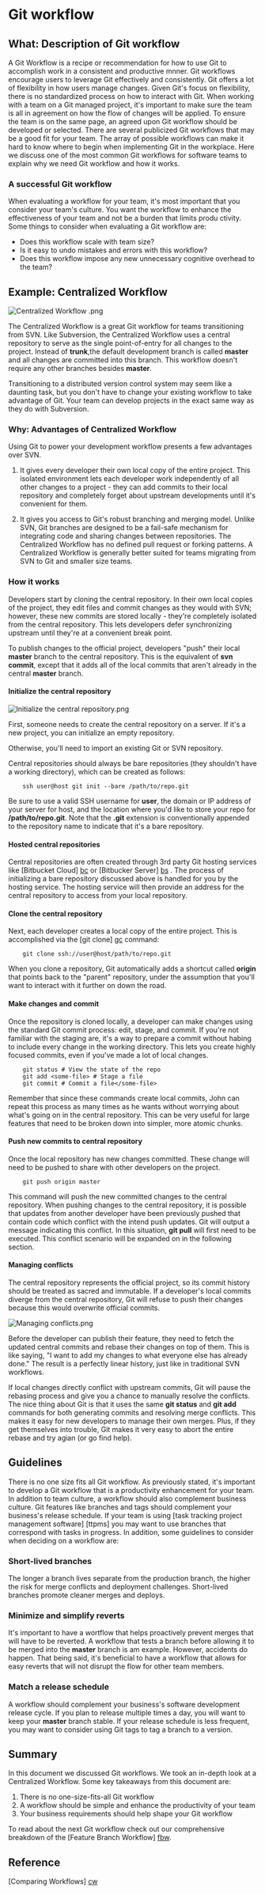 # Git workflow
## What: Description of Git workflow
A Git Workflow is a recipe or recommendation for how to use Git to accomplish work in a consistent and productive mnner. Git workflows encourage users to leverage Git effectively and consistently. Git offers a lot of flexibility in how users manage changes. Given Git's focus on flexibility, there is no standardized process on how to interact with Git. When working with a team on a Git managed project, it's important to make sure the team is all in agreement on how the flow of changes will be applied. To ensure the team is on the same page, an agreed upon Git workflow should be developed or selected. There are several publicized Git workflows that may be a good fit for your team.
The array of possible workflows can make it hard to know where to begin when implementing Git in the workplace. Here we discuss one of the most common Git workflows for software teams to explain why we need Git workflow and how it works.
### A successful Git workflow
When evaluating a workflow for your team, it's most important that you consider your team's culture. You want the workflow to enhance the effectiveness of your team and not be a burden that limits produ
ctivity. Some things to consider when evaluating a Git workflow are:

* Does this workflow scale with team size?
* Is it easy to undo mistakes and errors with this workflow?
* Does this workflow impose any new unnecessary cognitive overhead to the team?

## Example: Centralized Workflow
![Centralized Workflow .png](https://i.loli.net/2017/10/29/59f5f1521372d.png)

The Centralized Workflow is a great Git workflow for teams transitioning from SVN. Like Subversion, the Centralized Workflow uses a central repository to serve as the single point-of-entry for all changes to the project. Instead of **trunk**,the default development branch is called **master** and all changes are committed into this branch. This workflow doesn't require any other branches besides **master**.

Transitioning to a distributed version control system may seem like a daunting task, but you don't have to change your existing workflow to take advantage of Git. Your team can develop projects in the exact same way as they do with Subversion.

### Why: Advantages of Centralized Workflow
Using Git to power your development workflow presents a few advantages over SVN. 

1.  It gives every developer their own local copy of the entire project. This isolated environment lets each developer work independently of all other changes to a project - they can add commits to their local repository and completely forget about upstream developments until it's convenient for them.

2.  It gives you access to Git's robust branching and merging model. Unlike SVN, Git branches are designed to be a fail-safe mechanism for integrating code and sharing changes between repositories. The Centralized Workflow has no defined pull request or forking patterns. A Centralized Workflow is generally better suited for teams migrating from SVN to Git and smaller size teams.

### How it works
Developers start by cloning the central repository. In their own local copies of the project, they edit files and commit changes as they would with SVN; however, these new commits are stored locally - they're completely isolated from the central repository. This lets developers defer synchronizing upstream until they're at a convenient break point.

To publish changes to the official project, developers "push" their local **master** branch to the central repository. This is the equivalent of **svn commit**, except that it adds all of the local commits that aren't already in the central **master** branch.
#### Initialize the central repository
![Initialize the central repository.png](https://i.loli.net/2017/10/29/59f5f1b3b973d.png)

First, someone needs to create the central repository on a server. If it's a new project, you can initialize an empty repository.

Otherwise, you'll need to import an existing Git or SVN repository.

Central repositories should always be bare repositories (they shouldn't have a working directory), which can be created as follows:

        ssh user@host git init --bare /path/to/repo.git

Be sure to use a valid SSH username for **user**, the domain or IP address of your server for host, and the location where you'd like to store your repo for **/path/to/repo.git**. Note that the **.git** extension is conventionally appended to the repository name to indicate that it's a bare repository.

#### Hosted central repositories
Central repositories are often created through 3rd party Git hosting services like [Bitbucket Cloud] [bc] or [Bitbucker Server] [bs] . The process of initializing a bare repository discussed above is handled for you by the hosting service. The hosting service will then provide an address for the central repository to access from your local repository.

[bs]: https://bitbucket.org/product/enterprise?_ga=2.263785996.1825450665.1509262834-2066908965.1509262834
[bc]: https://bitbucket.org/product?_ga=2.31534910.1825450665.1509262834-2066908965.1509262834  "Optional Title Here"

#### Clone the central repository
Next, each developer creates a local copy of the entire project. This is accomplished via the [git clone] [gc] command:

        git clone ssh://user@host/path/to/repo.git

When you clone a repository, Git automatically adds a shortcut called **origin** that points back to the "parent" repository, under the assumption that you'll want to interact with it further on down the road.

[gc]: https://www.atlassian.com/git/tutorials/setting-up-a-repository/git-clone

#### Make changes and commit
Once the repository is cloned locally, a developer can make changes using the standard Git commit process: edit, stage, and commit. If you're not familiar with the staging are, it's a way to prepare a commit without habing to include every change in the working directory. This lets you create highly focused commits, even if you've made a lot of local changes.

        git status # View the state of the repo
        git add <some-file> # Stage a file
        git commit # Commit a file</some-file>

Remember that since these commands create local commits, John can repeat this process as many times as he wants without worrying about what's going on in the central repository. This can be very useful for large features that need to be broken down into simpler, more atomic chunks.

#### Push new commits to central repository
Once the local repository has new changes committed. These change will need to be pushed to share with other developers on the project.

        git push origin master

This command will push the new committed changes to the central repository. When pushing changes to the central repository, it is possible that updates from another developer have been previously pushed that contain code which conflict with the intend push updates. Git will output a message indicating this conflict. In this situation, **git pull** will first need to be executed. This conflict scenario will be expanded on in the following section.

#### Managing conflicts
The central repository represents the official project, so its commit history should be treated as sacred and immutable. If a developer's local commits diverge from the central repository, Git will refuse to push their changes because this would overwrite official commits.

![Managing conflicts.png](https://i.loli.net/2017/10/29/59f5eafb6d9ba.png)

Before the developer can publish their feature, they need to fetch the updated central commits and rebase their changes on top of them. This is like saying, "I want to add my changes to what everyone else has already done." The result is a perfectly linear history, just like in traditional SVN workflows.

If local changes directly conflict with upstream commits, Git will pause the rebasing process and give you a chance to manually resolve the conflicts. The nice thing about Git is that it uses the same **git status** and **git add** commands for both generating commits and resolving merge conflicts. This makes it easy for new developers to manage their own merges. Plus, if they get themselves into trouble, Git makes it very easy to abort the entire rebase and try agian (or go find help).

## Guidelines
There is no one size fits all Git workflow. As previously stated, it's important to develop a Git workflow that is a productivity enhancement for your team. In addition to team culture, a workflow should also complement business culture. Git features like branches and tags should complement your business's release schedule. If your team is using [task tracking project management software] [ttpms] you may want to use branches that correspond with tasks in progress. In addition, some guidelines to consider when deciding on a workflow are:

### Short-lived branches
The longer a branch lives separate from the production branch, the higher the risk for merge conflicts and deployment challenges. Short-lived branches promote cleaner merges and deploys.

### Minimize and simplify reverts
It's important to have a wortflow that helps proactively prevent merges that will have to be reverted. A workflow that tests a branch before allowing it to be merged into the **master** branch is am example. However, accidents do happen. That being said, it's beneficial to have a workflow that allows for easy reverts that will not disrupt the flow for other team members.

### Match a release schedule
A workflow should complement your business's software development release cycle. If you plan to release multiple times a day, you will want to keep your **master** branch stable. If your release schedule is less frequent, you may want to consider using Git tags to tag a branch to a version.

## Summary
In this document we discussed Git workflows. We took an in-depth look at a Centralized Workflow. Some key takeaways from this document are:

1.  There is no one-size-fits-all Git workflow
2.  A workflow should be simple and enhance the productivity of your team
3.  Your business requirements should help shape your Git workflow

To read about the next Git workflow check out our comprehensive breakdown of the [Feature Branch Workflow] [fbw].

[fbw]: https://www.atlassian.com/git/tutorials/comparing-workflows/feature-branch-workflow

## Reference
[Comparing Workflows] [cw]

[cw]: https://www.atlassian.com/git/tutorials/comparing-workflows